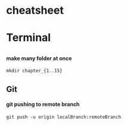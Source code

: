 # cheatsheet

# Terminal

## 

#### make many folder at once

``` 
mkdir chapter_{1..15}
```

## Git

#### git pushing to remote branch
```
git push -u origin localBranch:remoteBranch
````
